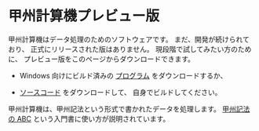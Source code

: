 # 甲州計算機プレビュー版


甲州計算機はデータ処理のためのソフトウェアです。
まだ、開発が続けられており、
正式にリリースされた版はありません。
現段階で試してみたい方のために、
プレビュー版をこのページからダウンロードできます。

 - Windows 向けにビルド済みの [プログラム][preview]
   をダウンロードするか、

 - [ソースコード][master] をダウンロードして、
   自身でビルドしてください。

甲州計算機は、甲州記法という形式で書かれたデータを処理します。
[甲州記法の ABC][abc] という入門書に使い方が説明されています。


[master]: https://github.com/seinokatsuhiro/koshucode/archive/master.zip
[preview]: https://github.com/seinokatsuhiro/koshucode/archive/preview.zip
[abc]: https://github.com/seinokatsuhiro/abc-book-of-koshucode/tree/master/draft

